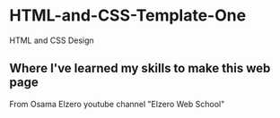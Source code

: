 # HTML-and-CSS-Template-One
HTML and CSS Design

## Where I've learned my skills to make this web page
From Osama Elzero youtube channel "Elzero Web School"

